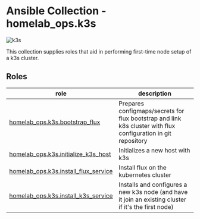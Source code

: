 # Ansible Collection - homelab_ops.k3s

![k3s](https://github.com/ppat/homelab-ops-ansible/actions/workflows/test-k3s.yaml/badge.svg)

This collection supplies roles that aid in performing first-time node setup of a k3s cluster.

## Roles

| role | description |
| --- | --- |
| [homelab_ops.k3s.bootstrap_flux](roles/bootstrap_flux/) | Prepares configmaps/secrets for flux bootstrap and link k8s cluster with flux configuration in git repository |
| [homelab_ops.k3s.initialize_k3s_host](roles/initialize_k3s_host/) | Initializes a new host with k3s |
| [homelab_ops.k3s.install_flux_service](roles/install_flux_service/) | Install flux on the kubernetes cluster |
| [homelab_ops.k3s.install_k3s_service](roles/install_flux_service/) | Installs and configures a new k3s node (and have it join an existing cluster if it's the first node) |
